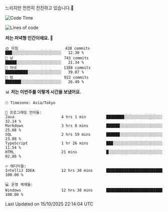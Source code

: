 느리지만 천천히 전진하고 있습니다.🐢

<!--START_SECTION:waka-->
![Code Time](http://img.shields.io/badge/Code%20Time-1%2C713%20hrs%205%20mins-blue)

![Lines of code](https://img.shields.io/badge/%EC%A0%80%EB%8A%94%20%EC%97%AC%ED%83%9C%EA%B9%8C%EC%A7%80%20-947.3%20thousand%20%EC%A4%84%EC%9D%98%20%EC%BD%94%EB%93%9C%EB%A5%BC%20%EC%9E%91%EC%84%B1%ED%96%88%EC%96%B4%EC%9A%94.-blue)

**저는 저녁형 인간이에요. 🦉** 

```text
🌞 아침                     428 commits         ███░░░░░░░░░░░░░░░░░░░░░░   12.30 % 
🌆 낮　                     743 commits         █████░░░░░░░░░░░░░░░░░░░░   21.34 % 
🌃 저녁                     1388 commits        ██████████░░░░░░░░░░░░░░░   39.87 % 
🌙 밤　                     922 commits         ███████░░░░░░░░░░░░░░░░░░   26.49 % 
```


📊 **저는 이번주를 이렇게 시간을 보냈어요.** 

```text
🕑︎ Timezone: Asia/Tokyo

💬 프로그래밍 언어들: 
Java                     4 hrs 1 min         ████████░░░░░░░░░░░░░░░░░   32.14 % 
Markdown                 3 hrs 8 mins        ██████░░░░░░░░░░░░░░░░░░░   25.08 % 
SQL                      2 hrs 59 mins       ██████░░░░░░░░░░░░░░░░░░░   23.88 % 
TypeScript               1 hr 26 mins        ███░░░░░░░░░░░░░░░░░░░░░░   11.54 % 
HTML                     21 mins             █░░░░░░░░░░░░░░░░░░░░░░░░   02.88 % 

🔥 에디터들: 
IntelliJ IDEA            12 hrs 30 mins      █████████████████████████   100.00 % 

💻 운영 체제들: 
Windows                  12 hrs 30 mins      █████████████████████████   100.00 % 
```


 Last Updated on 15/10/2025 22:14:04 UTC
<!--END_SECTION:waka-->
